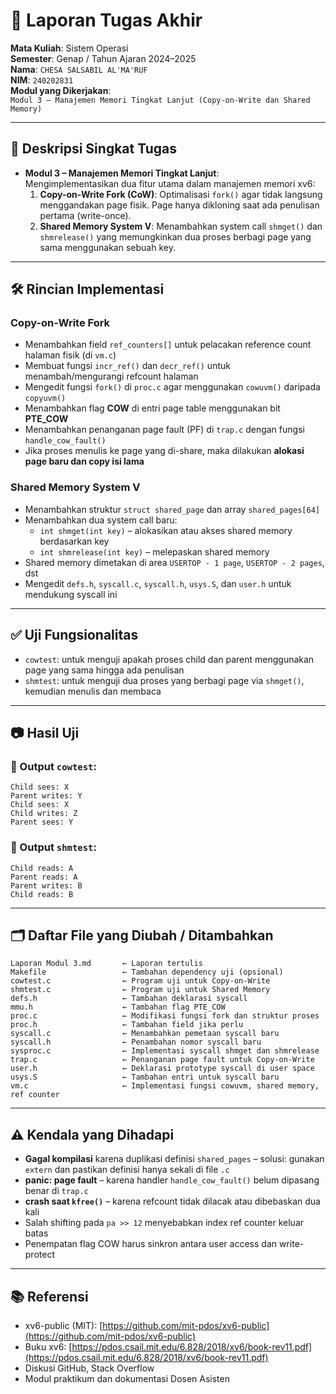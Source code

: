# 📝 Laporan Tugas Akhir

**Mata Kuliah**: Sistem Operasi  
**Semester**: Genap / Tahun Ajaran 2024–2025  
**Nama**: `CHESA SALSABIL AL'MA'RUF`  
**NIM**: `240202831`  
**Modul yang Dikerjakan**:  
`Modul 3 – Manajemen Memori Tingkat Lanjut (Copy-on-Write dan Shared Memory)`

---

## 📌 Deskripsi Singkat Tugas

* **Modul 3 – Manajemen Memori Tingkat Lanjut**:  
  Mengimplementasikan dua fitur utama dalam manajemen memori xv6:  
  1. **Copy-on-Write Fork (CoW)**: Optimalisasi `fork()` agar tidak langsung menggandakan page fisik. Page hanya dikloning saat ada penulisan pertama (write-once).  
  2. **Shared Memory System V**: Menambahkan system call `shmget()` dan `shmrelease()` yang memungkinkan dua proses berbagi page yang sama menggunakan sebuah key.

---

## 🛠️ Rincian Implementasi

### Copy-on-Write Fork

* Menambahkan field `ref_counters[]` untuk pelacakan reference count halaman fisik (di `vm.c`)
* Membuat fungsi `incr_ref()` dan `decr_ref()` untuk menambah/mengurangi refcount halaman
* Mengedit fungsi `fork()` di `proc.c` agar menggunakan `cowuvm()` daripada `copyuvm()`
* Menambahkan flag **COW** di entri page table menggunakan bit **PTE_COW**
* Menambahkan penanganan page fault (PF) di `trap.c` dengan fungsi `handle_cow_fault()`
* Jika proses menulis ke page yang di-share, maka dilakukan **alokasi page baru dan copy isi lama**

### Shared Memory System V

* Menambahkan struktur `struct shared_page` dan array `shared_pages[64]`
* Menambahkan dua system call baru:
  - `int shmget(int key)` – alokasikan atau akses shared memory berdasarkan key
  - `int shmrelease(int key)` – melepaskan shared memory
* Shared memory dimetakan di area `USERTOP - 1 page`, `USERTOP - 2 pages`, dst
* Mengedit `defs.h`, `syscall.c`, `syscall.h`, `usys.S`, dan `user.h` untuk mendukung syscall ini

---

## ✅ Uji Fungsionalitas

* `cowtest`: untuk menguji apakah proses child dan parent menggunakan page yang sama hingga ada penulisan
* `shmtest`: untuk menguji dua proses yang berbagi page via `shmget()`, kemudian menulis dan membaca

---

## 📷 Hasil Uji

### 📍 Output `cowtest`:

```
Child sees: X
Parent writes: Y
Child sees: X
Child writes: Z
Parent sees: Y
```

### 📍 Output `shmtest`:

```
Child reads: A
Parent reads: A
Parent writes: B
Child reads: B
```

---

## 🗂️ Daftar File yang Diubah / Ditambahkan

```
Laporan Modul 3.md       ← Laporan tertulis
Makefile                 ← Tambahan dependency uji (opsional)
cowtest.c                ← Program uji untuk Copy-on-Write
shmtest.c                ← Program uji untuk Shared Memory
defs.h                   ← Tambahan deklarasi syscall
mmu.h                    ← Tambahan flag PTE_COW
proc.c                   ← Modifikasi fungsi fork dan struktur proses
proc.h                   ← Tambahan field jika perlu
syscall.c                ← Menambahkan pemetaan syscall baru
syscall.h                ← Penambahan nomor syscall baru
sysproc.c                ← Implementasi syscall shmget dan shmrelease
trap.c                   ← Penanganan page fault untuk Copy-on-Write
user.h                   ← Deklarasi prototype syscall di user space
usys.S                   ← Tambahan entri untuk syscall baru
vm.c                     ← Implementasi fungsi cowuvm, shared memory, ref counter
```

---

## ⚠️ Kendala yang Dihadapi

* **Gagal kompilasi** karena duplikasi definisi `shared_pages` – solusi: gunakan `extern` dan pastikan definisi hanya sekali di file `.c`
* **panic: page fault** – karena handler `handle_cow_fault()` belum dipasang benar di `trap.c`
* **crash saat `kfree()`** – karena refcount tidak dilacak atau dibebaskan dua kali
* Salah shifting pada `pa >> 12` menyebabkan index ref counter keluar batas
* Penempatan flag COW harus sinkron antara user access dan write-protect

---

## 📚 Referensi

* xv6-public (MIT): [https://github.com/mit-pdos/xv6-public](https://github.com/mit-pdos/xv6-public)
* Buku xv6: [https://pdos.csail.mit.edu/6.828/2018/xv6/book-rev11.pdf](https://pdos.csail.mit.edu/6.828/2018/xv6/book-rev11.pdf)
* Diskusi GitHub, Stack Overflow
* Modul praktikum dan dokumentasi Dosen Asisten

